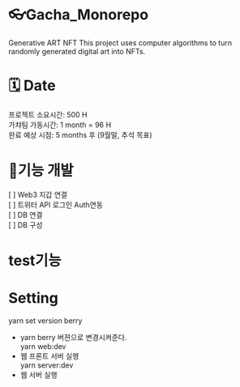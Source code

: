 # 👓Gacha_Monorepo

Generative ART NFT
This project uses computer algorithms to turn randomly generated digital art into NFTs.

# 🗓 Date

프로젝트 소요시간: 500 H </br>
가챠팀 가동시간: 1 month = 96 H </br>
완료 예상 시점: 5 months 후 (9월말, 추석 목표)

# 🥇기능 개발

[ ] Web3 지갑 연결 </br>
[ ] 트위터 API 로그인 Auth연동 </br>
[ ] DB 연결 </br>
[ ] DB 구성 </br>

# test기능

# Setting

yarn set version berry

- yarn berry 버젼으로 변경시켜준다. </br>
  yarn web:dev
- 웹 프론트 서버 실행 </br>
  yarn server:dev
- 웹 서버 실행
